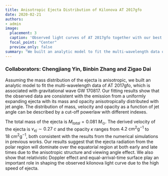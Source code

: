```yaml
---
title: Anisotropic Ejecta Distribution of Kilonova AT 2017gfo
date: 2020-02-21
authors:
- admin
image:
  placement: 3
  caption: 'Observed light curves of AT 2017gfo together with our best fit results.'
  focal_point: "Center"
  preview_only: false
summary: "We built an analytic model to fit the multi-wavelength data of AT 2017gfo."
---
```


### Collaborators: Chengjiang Yin, Binbin Zhang and Zigao Dai

Assuming the mass distribution of the ejecta is anisotropic, we built an analytic model to fit the multi-wavelength data of AT 2017gfo, which is associated with gravitational wave GW 170817. Our fitting results show that the observed data are consistent with the emission from a uniformly expanding ejecta with its mass and opacity anisotropically distributed with jet angle. The distribution of mass, velocity and opacity as a function of jet angle can be described by a cut-off powerlaw with different indexes.

The total mass of the ejecta is $M_{total} = 0.081~M_{\odot}$. The derived velocity of the ejecta is $v_{ej} \sim 0.27~c$ and the opacity $\kappa$ ranges from $4.2~\mathrm{cm^2 g^{−1}}$ to $18~\mathrm{cm^2 g^{−1}}$, both consistent with the results from the numerical simulations in previous works. Our results suggest that the ejecta radiation from the polar region will dominate over the equatorial region at both early and late times due to the anisotropic structure and viewing angle effect. We also show that relativistic Doppler effect and equal-arrival-time surface play an important role in shaping the observed kilonova light curve due to the high speed of ejecta.
